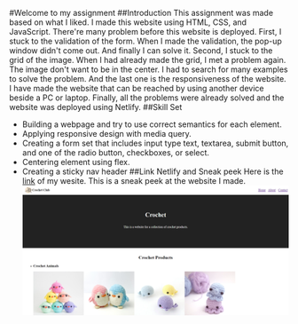 #Welcome to my assignment
##Introduction
This assignment was made based on what I liked. I made this website using HTML, CSS, and JavaScript.
There're many problem before this website is deployed.
First, I stuck to the validation of the form. When I made the validation, the pop-up window didn't come out. And finally I can solve it.
Second, I stuck to the grid of the image. When I had already made the grid, I met a problem again. The image don't want to be in the center. I had to search for many examples to solve the problem.
And the last one is the responsiveness of the website. I have made the website that can be reached by using another device beside a PC or laptop.
Finally, all the problems were already solved and the website was deployed using Netlify.
##Skill Set
- Building a webpage and try to use correct semantics for each element.
- Applying responsive design with media query.
- Creating a form set that includes input type text, textarea, submit button, and one of the radio button, checkboxes, or select.
- Centering element using flex.
- Creating a sticky nav header
##Link Netlify and Sneak peek
Here is the [link](https://week-2-eoa03.netlify.app/) of my wesite.
This is a sneak peek at the website I made.
![sneakpeek](https://github.com/RevoU-FSSE-2/week-2-EOA03/blob/main/aset/CrochetWeb.PNG)